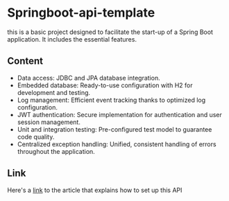 # Springboot-api-template

this is a basic project designed to facilitate the start-up of a Spring Boot application. It includes the essential features.

## Content

- Data access: JDBC and JPA database integration.
- Embedded database: Ready-to-use configuration with H2 for development and testing.
- Log management: Efficient event tracking thanks to optimized log configuration.
- JWT authentication: Secure implementation for authentication and user session management.
- Unit and integration testing: Pre-configured test model to guarantee code quality.
- Centralized exception handling: Unified, consistent handling of errors throughout the application.


## Link

Here's a [link](https://github.com/Jerems412Dev/) to the article that explains how to set up this API
